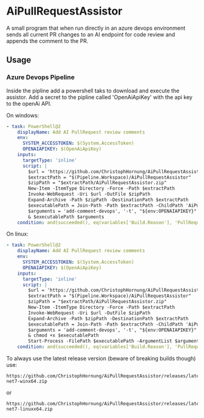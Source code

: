 # AiPullRequestAssistor
A small program that when run directly in an azure devops environment sends all current PR changes to
an AI endpoint for code review and appends the comment to the PR.

## Usage
### Azure Devops Pipeline
Inside the pipline add a powershell taks to download and execute the assistor.
Add a secret to the pipline called 'OpenAiApiKey' with the api key to the openAi API.

On windows:
```yaml
- task: PowerShell@2
    displayName: Add AI PullRequest review comments
    env:
      SYSTEM_ACCESSTOKEN: $(System.AccessToken)
      OPENAIAPIKEY: $(OpenAiApiKey)
    inputs:
      targetType: 'inline'
      script: |
        $url = 'https://github.com/ChristophHornung/AiPullRequestAssistor/releases/download/v0.0.1/AiPullRequestAssistor-net7-winx64.zip'
        $extractPath = "$(Pipeline.Workspace)/AiPullRequestAssistor"
        $zipPath = "$extractPath/AiPullRequestAssistor.zip"
        New-Item -ItemType Directory -Force -Path $extractPath
        Invoke-WebRequest -Uri $url -OutFile $zipPath
        Expand-Archive -Path $zipPath -DestinationPath $extractPath
        $executablePath = Join-Path -Path $extractPath -ChildPath 'AiPullRequestAssistor.exe'
        $arguments = 'add-comment-devops', '-t', "${env:OPENAIAPIKEY}"
        & $executablePath $arguments
    condition: and(succeeded(), eq(variables['Build.Reason'], 'PullRequest'))
```

On linux:

```yaml
- task: PowerShell@2
    displayName: Add AI PullRequest review comments
    env:
      SYSTEM_ACCESSTOKEN: $(System.AccessToken)
      OPENAIAPIKEY: $(OpenAiApiKey)
    inputs:
      targetType: 'inline'
      script: |
        $url = 'https://github.com/ChristophHornung/AiPullRequestAssistor/releases/download/v0.0.1/AiPullRequestAssistor-net7-linuxx64.zip'
        $extractPath = "$(Pipeline.Workspace)/AiPullRequestAssistor"
        $zipPath = "$extractPath/AiPullRequestAssistor.zip"
        New-Item -ItemType Directory -Force -Path $extractPath
        Invoke-WebRequest -Uri $url -OutFile $zipPath
        Expand-Archive -Path $zipPath -DestinationPath $extractPath
        $executablePath = Join-Path -Path $extractPath -ChildPath 'AiPullRequestAssistor'
        $arguments = 'add-comment-devops', '-t', "${env:OPENAIAPIKEY}"
        & chmod +x $executablePath
        Start-Process -FilePath $executablePath -ArgumentList $arguments -NoNewWindow -Wait
    condition: and(succeeded(), eq(variables['Build.Reason'], 'PullRequest'))
```

To always use the latest release version (beware of breaking builds though) use:

```
https://github.com/ChristophHornung/AiPullRequestAssistor/releases/latest/download/AiPullRequestAssistor-net7-winx64.zip
```

or

```
https://github.com/ChristophHornung/AiPullRequestAssistor/releases/latest/download/AiPullRequestAssistor-net7-linuxx64.zip
```